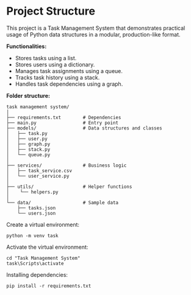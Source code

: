 # Project Structure

This project is a Task Management System that demonstrates practical usage of Python data structures in a modular, production-like format.

**Functionalities:**
- Stores tasks using a list.
- Stores users using a dictionary.
- Manages task assignments using a queue.
- Tracks task history using a stack.
- Handles task dependencies using a graph.

**Folder structure:**
```
task management system/
│
├── requirements.txt        # Dependencies
├── main.py                 # Entry point
├── models/                 # Data structures and classes
│   ├── task.py
│   ├── user.py
│   ├── graph.py
│   ├── stack.py
│   └── queue.py
│
├── services/               # Business logic
│   ├── task_service.csv
│   └── user_service.py
│
├── utils/                  # Helper functions
│    └── helpers.py
│
└── data/                   # Sample data
    ├── tasks.json
    └── users.json
```

Create a virtual environment:
```
python -m venv task
```

Activate the virtual environment:

```
cd "Task Management System"
task\Scripts\activate
```
Installing dependencies:
```
pip install -r requirements.txt
```